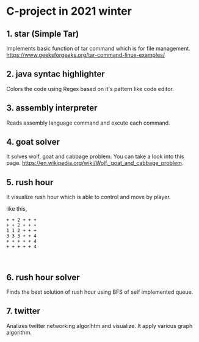 # C-project in 2021 winter



## 1. star (Simple Tar)
Implements basic function of tar command which is for file management.
https://www.geeksforgeeks.org/tar-command-linux-examples/
</br>

## 2. java syntac highlighter 
Colors the code using Regex based on it's pattern like code editor. 
</br>

## 3. assembly interpreter 
Reads assembly language command and excute each command. 
</br>

## 4. goat solver
It solves wolf, goat and cabbage problem.
You can take a look into this page. 
https://en.wikipedia.org/wiki/Wolf,_goat_and_cabbage_problem.
</br>

## 5. rush hour
It visualize rush hour which is able to control and move by player. 

like this, 
<pre><code>+ + 2 + + +
+ + 2 + + +
1 1 2 + + +
3 3 3 + + 4
+ + + + + 4
+ + + + + 4
</code></pre>
</br>

## 6. rush hour solver
Finds the best solution of rush hour using BFS of self implemented queue.
</br>

## 7. twitter
Analizes twitter networking algorihtm and visualize.
It apply various graph algorithm.

